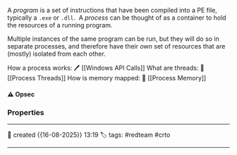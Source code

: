 
A _program_ is a set of instructions that have been compiled into a PE file, typically a `.exe` or `.dll`.  A _process_ can be thought of as a container to hold the resources of a running program.  

Multiple instances of the same program can be run, but they will do so in separate processes, and therefore have their own set of resources that are (mostly) isolated from each other.

How a process works: 🖊️ [[Windows API Calls]]
What are threads: 📔 [[Process Threads]]
How is memory mapped: 📗 [[Process Memory]]


#### ⚠ Opsec




### Properties
---
📆 created   {{16-08-2025}} 13:19
🏷️ tags: #redteam #crto 

---

